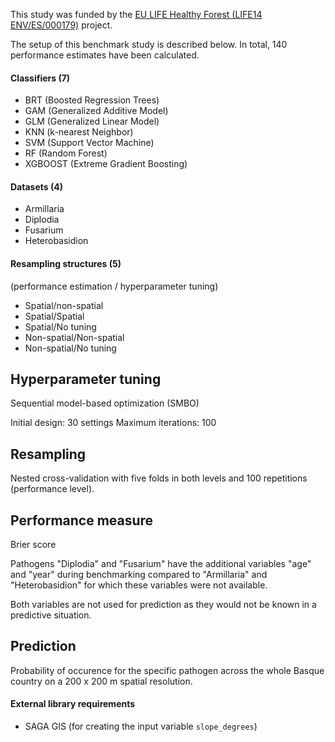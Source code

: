 This study was funded by the [EU LIFE Healthy Forest (LIFE14 ENV/ES/000179)](http://ec.europa.eu/environment/life/project/Projects/index.cfm?fuseaction=search.dspPage&n_proj_id=5219) project.

The setup of this benchmark study is described below.
In total, 140 performance estimates have been calculated.

#### Classifiers (7)

- BRT (Boosted Regression Trees)
- GAM (Generalized Additive Model)
- GLM (Generalized Linear Model)
- KNN (k-nearest Neighbor)
- SVM (Support Vector Machine)
- RF (Random Forest)
- XGBOOST (Extreme Gradient Boosting)

#### Datasets (4)

- Armillaria
- Diplodia
- Fusarium
- Heterobasidion

#### Resampling structures (5)

(performance estimation / hyperparameter tuning)

- Spatial/non-spatial
- Spatial/Spatial
- Spatial/No tuning
- Non-spatial/Non-spatial
- Non-spatial/No tuning

## Hyperparameter tuning

Sequential model-based optimization (SMBO)

Initial design: 30 settings
Maximum iterations: 100

## Resampling

Nested cross-validation with five folds in both levels and 100 repetitions (performance level).

## Performance measure

Brier score

Pathogens "Diplodia" and "Fusarium" have the additional variables "age" and "year" during benchmarking compared to "Armillaria" and "Heterobasidion" for which these variables were not available.

Both variables are not used for prediction as they would not be known in a predictive situation.

## Prediction

Probability of occurence for the specific pathogen across the whole Basque country on a 200 x 200 m spatial resolution.

#### External library requirements

- SAGA GIS (for creating the input variable `slope_degrees`)
